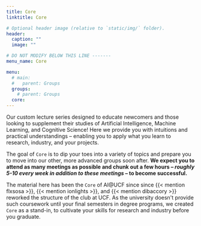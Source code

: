 ```yaml
---
title: Core 
linktitle: Core

# Optional header image (relative to `static/img/` folder).
header:
  caption: ""
  image: ""

# DO NOT MODIFY BELOW THIS LINE -------
menu_name: Core

menu:
  # main:
  #   parent: Groups
  groups:
    # parent: Groups
  core:
---
```


Our custom lecture series designed to educate newcomers and those looking to 
supplement their studies of Artificial Intelligence, Machine Learning, and
Cognitive Science! Here we provide you with intuitions and practical
understandings – enabling you to apply what you learn to research, industry, and
your projects.

The goal of `Core` is to dip your toes into a variety of topics and prepare you
to move into our other, more advanced groups soon after. **We expect you to
attend as many meetings as possible and chunk out a few hours – _roughly 5-10
every week in addition to these meetings_ – to become successful.**

The material here has been the `Core` of AI@UCF since since
{{< mention flxsosa >}}, {{< mention ionlights >}}, and
{{< mention dibaccory >}} reworked the structure of the club at UCF. As the
university doesn't provide such coursework until your final semesters in degree 
programs, we created `Core` as a stand-in, to cultivate your skills for research
and industry before you graduate.
